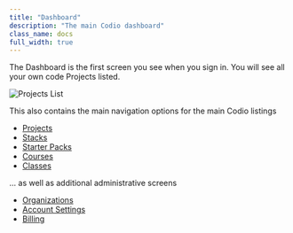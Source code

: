 ```yaml
---
title: "Dashboard"
description: "The main Codio dashboard"
class_name: docs
full_width: true
---
```


The Dashboard is the first screen you see when you sign in. You will see all your own code Projects listed.

![Projects List](/img/docs/projects_list.png)

This also contains the main navigation options for the main Codio listings

- [Projects](/docs/dashboard/projects/)
- [Stacks](/docs/quickstart/stacks/)
- [Starter Packs](/docs/quickstart/packs/)
- [Courses](/docs/quickstart/courses/)
- [Classes](/docs/dashboard/classes/)

... as well as additional administrative screens

- [Organizations](/docs/dashboard/organizations/)
- [Account Settings](/docs/dashboard/settings/)
- [Billing](/docs/dashboard/billing/)
